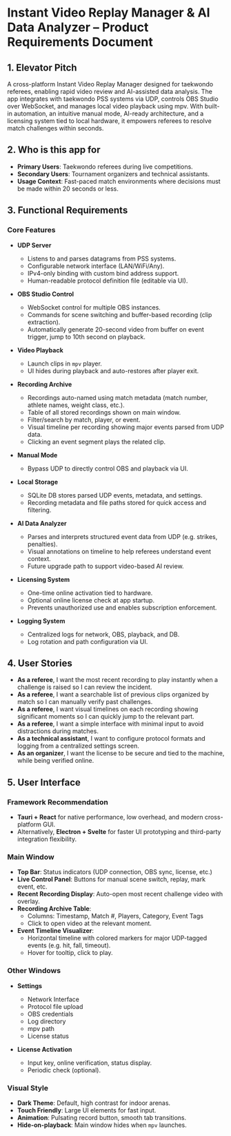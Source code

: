 # Instant Video Replay Manager & AI Data Analyzer – Product Requirements Document

## 1. Elevator Pitch

A cross-platform Instant Video Replay Manager designed for taekwondo referees, enabling rapid video review and AI-assisted data analysis. The app integrates with taekwondo PSS systems via UDP, controls OBS Studio over WebSocket, and manages local video playback using mpv. With built-in automation, an intuitive manual mode, AI-ready architecture, and a licensing system tied to local hardware, it empowers referees to resolve match challenges within seconds.

## 2. Who is this app for

- **Primary Users**: Taekwondo referees during live competitions.
- **Secondary Users**: Tournament organizers and technical assistants.
- **Usage Context**: Fast-paced match environments where decisions must be made within 20 seconds or less.

## 3. Functional Requirements

### Core Features

- **UDP Server**
  - Listens to and parses datagrams from PSS systems.
  - Configurable network interface (LAN/WiFi/Any).
  - IPv4-only binding with custom bind address support.
  - Human-readable protocol definition file (editable via UI).

- **OBS Studio Control**
  - WebSocket control for multiple OBS instances.
  - Commands for scene switching and buffer-based recording (clip extraction).
  - Automatically generate 20-second video from buffer on event trigger, jump to 10th second on playback.

- **Video Playback**
  - Launch clips in `mpv` player.
  - UI hides during playback and auto-restores after player exit.

- **Recording Archive**
  - Recordings auto-named using match metadata (match number, athlete names, weight class, etc.).
  - Table of all stored recordings shown on main window.
  - Filter/search by match, player, or event.
  - Visual timeline per recording showing major events parsed from UDP data.
  - Clicking an event segment plays the related clip.

- **Manual Mode**
  - Bypass UDP to directly control OBS and playback via UI.

- **Local Storage**
  - SQLite DB stores parsed UDP events, metadata, and settings.
  - Recording metadata and file paths stored for quick access and filtering.

- **AI Data Analyzer**
  - Parses and interprets structured event data from UDP (e.g. strikes, penalties).
  - Visual annotations on timeline to help referees understand event context.
  - Future upgrade path to support video-based AI review.

- **Licensing System**
  - One-time online activation tied to hardware.
  - Optional online license check at app startup.
  - Prevents unauthorized use and enables subscription enforcement.

- **Logging System**
  - Centralized logs for network, OBS, playback, and DB.
  - Log rotation and path configuration via UI.

## 4. User Stories

- **As a referee**, I want the most recent recording to play instantly when a challenge is raised so I can review the incident.
- **As a referee**, I want a searchable list of previous clips organized by match so I can manually verify past challenges.
- **As a referee**, I want visual timelines on each recording showing significant moments so I can quickly jump to the relevant part.
- **As a referee**, I want a simple interface with minimal input to avoid distractions during matches.
- **As a technical assistant**, I want to configure protocol formats and logging from a centralized settings screen.
- **As an organizer**, I want the license to be secure and tied to the machine, while being verified online.

## 5. User Interface

### Framework Recommendation
- **Tauri + React** for native performance, low overhead, and modern cross-platform GUI.
- Alternatively, **Electron + Svelte** for faster UI prototyping and third-party integration flexibility.

### Main Window

- **Top Bar**: Status indicators (UDP connection, OBS sync, license, etc.)
- **Live Control Panel**: Buttons for manual scene switch, replay, mark event, etc.
- **Recent Recording Display**: Auto-open most recent challenge video with overlay.
- **Recording Archive Table**:
  - Columns: Timestamp, Match #, Players, Category, Event Tags
  - Click to open video at the relevant moment.
- **Event Timeline Visualizer**:
  - Horizontal timeline with colored markers for major UDP-tagged events (e.g. hit, fall, timeout).
  - Hover for tooltip, click to play.

### Other Windows

- **Settings**
  - Network Interface
  - Protocol file upload
  - OBS credentials
  - Log directory
  - mpv path
  - License status

- **License Activation**
  - Input key, online verification, status display.
  - Periodic check (optional).

### Visual Style

- **Dark Theme**: Default, high contrast for indoor arenas.
- **Touch Friendly**: Large UI elements for fast input.
- **Animation**: Pulsating record button, smooth tab transitions.
- **Hide-on-playback**: Main window hides when `mpv` launches.
